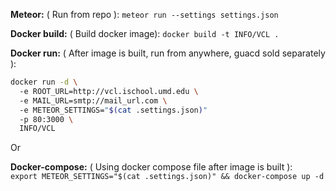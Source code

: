 **Meteor:** ( Run from repo ): `meteor run --settings settings.json`

**Docker build:** ( Build docker image): `docker build -t INFO/VCL .`

**Docker run:** ( After image is built, run from anywhere, guacd sold separately ):
```sh  
docker run -d \  
  -e ROOT_URL=http://vcl.ischool.umd.edu \  
  -e MAIL_URL=smtp://mail_url.com \  
  -e METEOR_SETTINGS="$(cat .settings.json)"  
  -p 80:3000 \  
  INFO/VCL
```

Or  

**Docker-compose:** ( Using docker compose file after image is built ):  
`export METEOR_SETTINGS="$(cat .settings.json)" && docker-compose up -d`  
